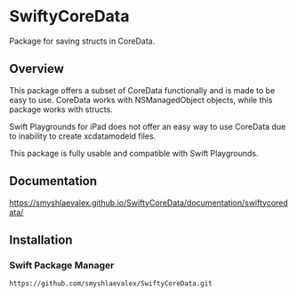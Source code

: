 # SwiftyCoreData

Package for saving structs in CoreData.

## Overview

This package offers a subset of CoreData functionally and is made to be easy to use.
CoreData works with NSManagedObject objects, while this package works with structs.

Swift Playgrounds for iPad does not offer an easy way to use CoreData due to inability to create xcdatamodeld files.

This package is fully usable and compatible with Swift Playgrounds.

## Documentation

https://smyshlaevalex.github.io/SwiftyCoreData/documentation/swiftycoredata/

## Installation

### Swift Package Manager

```
https://github.com/smyshlaevalex/SwiftyCoreData.git
```
